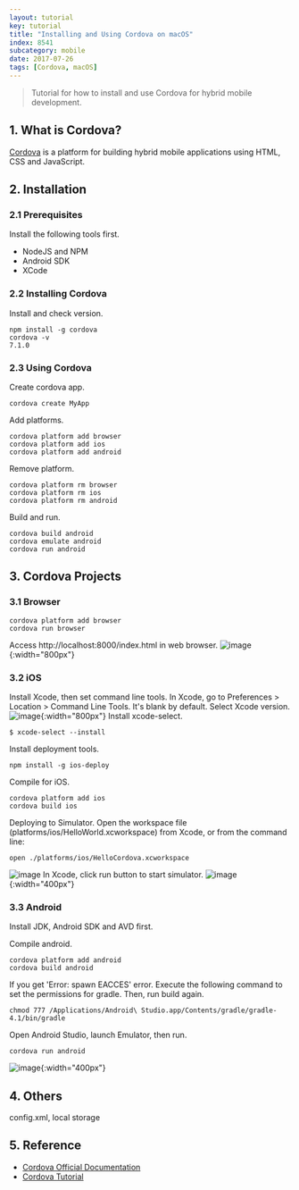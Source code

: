 ```yaml
---
layout: tutorial
key: tutorial
title: "Installing and Using Cordova on macOS"
index: 8541
subcategory: mobile
date: 2017-07-26
tags: [Cordova, macOS]
---
```


> Tutorial for how to install and use Cordova for hybrid mobile development.

## 1. What is Cordova?  
[Cordova](https://cordova.apache.org/) is a platform for building hybrid mobile applications using HTML, CSS and JavaScript.

## 2. Installation
### 2.1 Prerequisites
Install the following tools first.
* NodeJS and NPM
* Android SDK
* XCode

### 2.2 Installing Cordova
Install and check version.
```raw
npm install -g cordova
cordova -v
7.1.0
```
### 2.3 Using Cordova
Create cordova app.
```raw
cordova create MyApp
```
Add platforms.
```raw
cordova platform add browser
cordova platform add ios
cordova platform add android
```
Remove platform.
```raw
cordova platform rm browser
cordova platform rm ios
cordova platform rm android
```
Build and run.
```raw
cordova build android
cordova emulate android
cordova run android
```
## 3. Cordova Projects
### 3.1 Browser
```raw
cordova platform add browser
cordova run browser
```
Access http://localhost:8000/index.html in web browser.
![image](/assets/images/frontend/2341/run_browser.png){:width="800px"}
### 3.2 iOS
Install Xcode, then set command line tools. In Xcode, go to Preferences > Location > Command Line Tools. It's blank by default. Select Xcode version.
![image](/assets/images/frontend/2341/xcode_commandlinetools.png){:width="800px"}
Install xcode-select.
```raw
$ xcode-select --install
```
Install deployment tools.
```raw
npm install -g ios-deploy
```
Compile for iOS.
```raw
cordova platform add ios
cordova build ios
```
Deploying to Simulator. Open the workspace file (platforms/ios/HelloWorld.xcworkspace) from Xcode, or from the command line:
```raw
open ./platforms/ios/HelloCordova.xcworkspace
```
![image](/assets/images/frontend/2341/xcode_project.png)
In Xcode, click run button to start simulator.
![image](/assets/images/frontend/2341/run_ios.png){:width="400px"}  
### 3.3 Android
Install JDK, Android SDK and AVD first.

Compile android.
```raw
cordova platform add android
cordova build android
```
If you get 'Error: spawn EACCES' error. Execute the following command to set the permissions for gradle. Then, run build again.
```raw
chmod 777 /Applications/Android\ Studio.app/Contents/gradle/gradle-4.1/bin/gradle
```
Open Android Studio, launch Emulator, then run.
```raw
cordova run android
```
![image](/assets/images/frontend/2341/run_android.png){:width="400px"}  

## 4. Others
config.xml, local storage

## 5. Reference
* [Cordova Official Documentation](https://cordova.apache.org/docs/en/latest/)
* [Cordova Tutorial](https://www.tutorialspoint.com/cordova/index.htm)  
